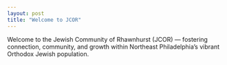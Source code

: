 ```yaml
---
layout: post
title: "Welcome to JCOR"
---
```


Welcome to the Jewish Community of Rhawnhurst (JCOR) — fostering connection, community, and growth within Northeast Philadelphia’s vibrant Orthodox Jewish population.
